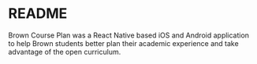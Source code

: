 # README
Brown Course Plan was a React Native based iOS and Android application to help Brown students better plan their academic experience and take advantage of the open curriculum.
